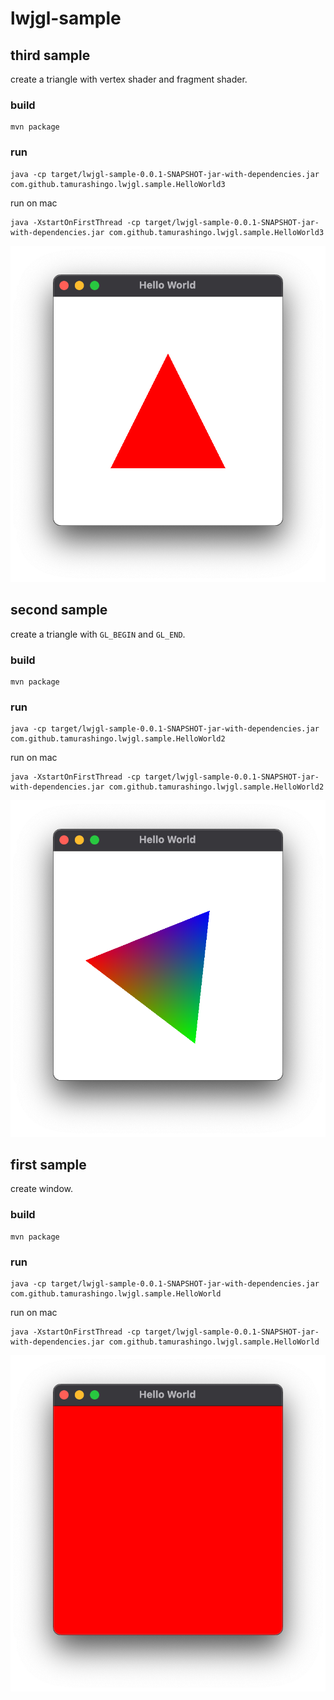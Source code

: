 # lwjgl-sample

## third sample

create a triangle with vertex shader and fragment shader.

### build

```
mvn package
```

### run

```
java -cp target/lwjgl-sample-0.0.1-SNAPSHOT-jar-with-dependencies.jar com.github.tamurashingo.lwjgl.sample.HelloWorld3
```


run on mac

```
java -XstartOnFirstThread -cp target/lwjgl-sample-0.0.1-SNAPSHOT-jar-with-dependencies.jar com.github.tamurashingo.lwjgl.sample.HelloWorld3
```

![third-sample](images/third-sample.png)


## second sample

create a triangle with `GL_BEGIN` and `GL_END`.

### build

```
mvn package
```

### run

```
java -cp target/lwjgl-sample-0.0.1-SNAPSHOT-jar-with-dependencies.jar com.github.tamurashingo.lwjgl.sample.HelloWorld2
```


run on mac

```
java -XstartOnFirstThread -cp target/lwjgl-sample-0.0.1-SNAPSHOT-jar-with-dependencies.jar com.github.tamurashingo.lwjgl.sample.HelloWorld2
```

![second-sample](images/second-sample.png)


## first sample

create window.

### build

```
mvn package
```

### run

```
java -cp target/lwjgl-sample-0.0.1-SNAPSHOT-jar-with-dependencies.jar com.github.tamurashingo.lwjgl.sample.HelloWorld
```


run on mac

```
java -XstartOnFirstThread -cp target/lwjgl-sample-0.0.1-SNAPSHOT-jar-with-dependencies.jar com.github.tamurashingo.lwjgl.sample.HelloWorld
```

![first-sample](images/first-sample.png)
